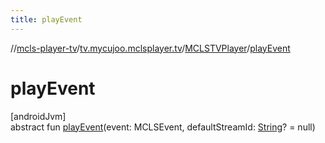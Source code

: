 ```yaml
---
title: playEvent
---
```

//[mcls-player-tv](../../../index.html)/[tv.mycujoo.mclsplayer.tv](../index.html)/[MCLSTVPlayer](index.html)/[playEvent](play-event.html)



# playEvent



[androidJvm]\
abstract fun [playEvent](play-event.html)(event: MCLSEvent, defaultStreamId: [String](https://kotlinlang.org/api/latest/jvm/stdlib/kotlin/-string/index.html)? = null)




